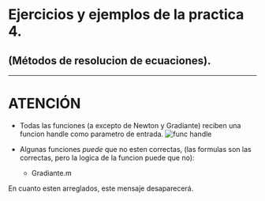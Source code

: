 # Ejercicios y ejemplos de la practica 4.
## (Métodos de resolucion de ecuaciones).
--------------------
# ATENCIÓN
- Todas las funciones (a excepto de Newton y Gradiante) reciben una funcion handle como parametro de entrada.
![func handle](https://i.imgur.com/6JUg9Sc.png)

- Algunas funciones *puede* que no esten correctas, (las formulas son las correctas, pero la logica de la funcion puede que no):
  - Gradiante.m
  
En cuanto esten arreglados, este mensaje desaparecerá.
